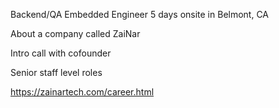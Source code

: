 Backend/QA Embedded Engineer
5 days onsite in Belmont, CA

About a company called ZaiNar

Intro call with cofounder


Senior staff level roles


https://zainartech.com/career.html